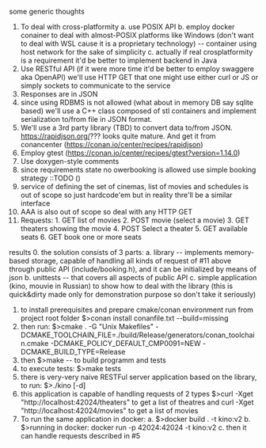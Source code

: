 some generic thoughts
 1. To deal with cross-platformity
    a. use POSIX API
    b. employ docker conainer to deal with almost-POSIX platforms like Windows (don't want to deal with WSL cause it is a proprietary technology) -- container using host network for the sake of simplicity
    c. actually if real crosplatformity is a requirement it'd be better to implement backend in Java
 2. Use RESTful API (if it were more time it'd be better to employ swaggere aka OpenAPI) we'll use HTTP GET that one might use either curl or JS or simply sockets to communicate to the service
 3. Responses are in JSON
 4. since using RDBMS is not allowed (what about in memory DB say sqlite based) we'll use a C++ class composed of stl containers and implement serialization to/from file in JSON format.
 5. We'll use a 3rd party library (TBD) to convert data to/from JSON. https://rapidjson.org/??? looks quite mature. And get it from conancenter (https://conan.io/center/recipes/rapidjson)
 6. Employ gtest (https://conan.io/center/recipes/gtest?version=1.14.0)
 7. Use doxygen-style comments
 8. since requirements state no owerbooking is allowed use simple booking strategy ::TODO ()
 9. service of defining the set of cinemas, list of movies and schedules is out of scope so just hardcode'em but in reality thre'll be a similar interface
 10. AAA is also out of scope so deal with any HTTP GET
 11. Requests:
    1. GET list of movies
    2. POST movie (select a movie)
    3. GET theaters showing the movie
    4. POST Select a theater
    5. GET available seats
    6. GET book one or more seats

results
0. the solution consists of 3 parts:
   a. library -- implements memory-based storage, capable of handling all kinds of request of #11 above through public API (include/booking.h), and it can be initialized by means of json
   b. unittests  -- that covers all aspects of public API
   c. simple application (kino, mouvie in Russian) to show how to deal with the library (this is quick&dirty made only for demonstration purpose so don't take it seriously)
1. to install prerequisites and prepare cmake/conan environment run from project root folder $>conan install conanfile.txt --build=missing
2. then run: $>cmake . -G "Unix Makefiles" -DCMAKE_TOOLCHAIN_FILE=./build/Release/generators/conan_toolchain.cmake -DCMAKE_POLICY_DEFAULT_CMP0091=NEW -DCMAKE_BUILD_TYPE=Release
3. then $>make -- to build programm and tests
4. to execute tests: $>make tests
5. there is very-very naive RESTFul server application based on the library, to run: $>./kino [-d] 
6. this application is capable of handling requests of 2 types $>curl -Xget "http://localhost:42024/theaters"  to get a list of theatres and curl -Xget "http://localhost:42024/movies" to get a list of movies
7. To run the same application in docker: 
   a. $>docker build . -t kino:v2
   b. $>running in docker: docker run -p 42024:42024 -t kino:v2
   c. then it can handle requests described in #5
 


